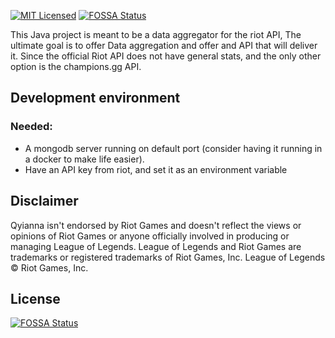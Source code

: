 [![MIT Licensed](https://img.shields.io/badge/license-Apache2.0-green.svg)](https://github.com/fastboyz/Qiyana-Data-aggregator/blob/master/LICENSE)[![FOSSA Status](https://app.fossa.io/api/projects/git%2Bgithub.com%2Fsoftware-space%2Fqiyana-aggregator.svg?type=shield)](https://app.fossa.io/projects/git%2Bgithub.com%2Fsoftware-space%2Fqiyana-aggregator?ref=badge_shield)


This Java project is meant to be a data aggregator for the riot API, The ultimate
goal is to offer Data aggregation and offer and API that will deliver it. 
Since the official Riot API does not have general stats, and the only other option
is the champions.gg API.

## Development environment  
### Needed:
 * A mongodb server running on default port (consider having it running in a docker to make life easier).
 * Have an API key from riot, and set it as an environment variable
 
 
 ## Disclaimer  
 Qyianna isn't endorsed by Riot Games and doesn't reflect the views or opinions of Riot Games or anyone officially
 involved in producing or managing League of Legends. League of Legends and Riot Games are trademarks or registered
 trademarks of Riot Games, Inc. League of Legends © Riot Games, Inc.


## License
[![FOSSA Status](https://app.fossa.io/api/projects/git%2Bgithub.com%2Fsoftware-space%2Fqiyana-aggregator.svg?type=large)](https://app.fossa.io/projects/git%2Bgithub.com%2Fsoftware-space%2Fqiyana-aggregator?ref=badge_large)